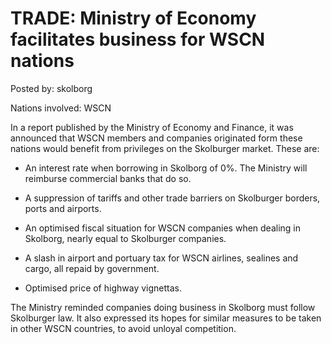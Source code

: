 # TRADE: Ministry of Economy facilitates business for WSCN nations

Posted by: skolborg

Nations involved: WSCN

In a report published by the Ministry of Economy and Finance, it was announced that WSCN members and companies originated form these nations would benefit from privileges on the Skolburger market. These are:

- An interest rate when borrowing in Skolborg of 0%. The Ministry will reimburse commercial banks that do so. 

- A suppression of tariffs and other trade barriers on Skolburger borders, ports and airports. 

- An optimised fiscal situation for WSCN companies when dealing in Skolborg, nearly equal to Skolburger companies.

- A slash in airport and portuary tax for WSCN airlines, sealines and cargo, all repaid by government. 

- Optimised price of highway vignettas. 

The Ministry reminded companies doing business in Skolborg must follow Skolburger law. It also expressed its hopes for similar measures to be taken in other WSCN countries, to avoid unloyal competition. 

